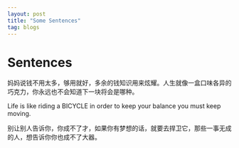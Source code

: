 ```yaml
---
layout: post
title: "Some Sentences"
tag: blogs
---
```


# Sentences

妈妈说钱不用太多，够用就好，多余的钱知识用来炫耀。人生就像一盒口味各异的巧克力，你永远也不会知道下一块将会是哪种。

Life is like riding a BICYCLE in order to keep your balance you must keep moving.

别让别人告诉你，你成不了才，如果你有梦想的话，就要去捍卫它，那些一事无成的人，想告诉你你也成不了大器。